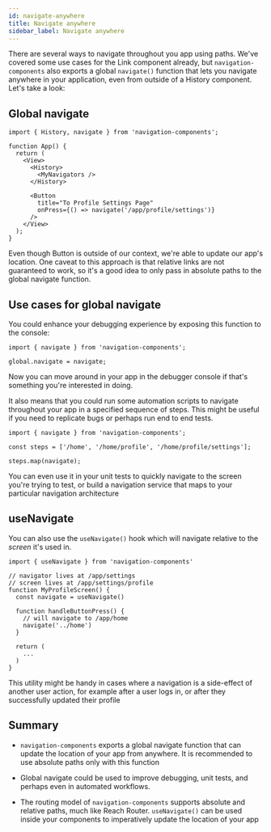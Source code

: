 ```yaml
---
id: navigate-anywhere
title: Navigate anywhere
sidebar_label: Navigate anywhere
---
```


There are several ways to navigate throughout you app using paths. We've covered some use cases for the Link component already, but `navigation-components` also exports a global `navigate()` function that lets you navigate anywhere in your application, even from outside of a History component. Let's take a look:

## Global navigate

```tsx
import { History, navigate } from 'navigation-components';

function App() {
  return (
    <View>
      <History>
        <MyNavigators />
      </History>

      <Button
        title="To Profile Settings Page"
        onPress={() => navigate('/app/profile/settings')}
      />
    </View>
  );
}
```

Even though Button is outside of our context, we're able to update our app's location. One caveat to this approach is that relative links are not guaranteed to work, so it's a good idea to only pass in absolute paths to the global navigate function.

## Use cases for global navigate

You could enhance your debugging experience by exposing this function to the console:

```tsx
import { navigate } from 'navigation-components';

global.navigate = navigate;
```

Now you can move around in your app in the debugger console if that's something you're interested in doing.

It also means that you could run some automation scripts to navigate throughout your app in a specified sequence of steps. This might be useful if you need to replicate bugs or perhaps run end to end tests.

```tsx
import { navigate } from 'navigation-components';

const steps = ['/home', '/home/profile', '/home/profile/settings'];

steps.map(navigate);
```

You can even use it in your unit tests to quickly navigate to the screen you're trying to test, or build a navigation service that maps to your particular navigation architecture

## useNavigate

You can also use the `useNavigate()` hook which will navigate relative to the _screen_ it's used in.

```tsx
import { useNavigate } from 'navigation-components'

// navigator lives at /app/settings
// screen lives at /app/settings/profile
function MyProfileScreen() {
  const navigate = useNavigate()

  function handleButtonPress() {
    // will navigate to /app/home
    navigate('../home')
  }

  return (
    ...
  )
}
```

This utility might be handy in cases where a navigation is a side-effect of another user action, for example after a user logs in, or after they successfully updated their profile

## Summary

- `navigation-components` exports a global navigate function that can update the location of your app from anywhere. It is recommended to use absolute paths only with this function

- Global navigate could be used to improve debugging, unit tests, and perhaps even in automated workflows.

- The routing model of `navigation-components` supports absolute and relative paths, much like Reach Router. `useNavigate()` can be used inside your components to imperatively update the location of your app
